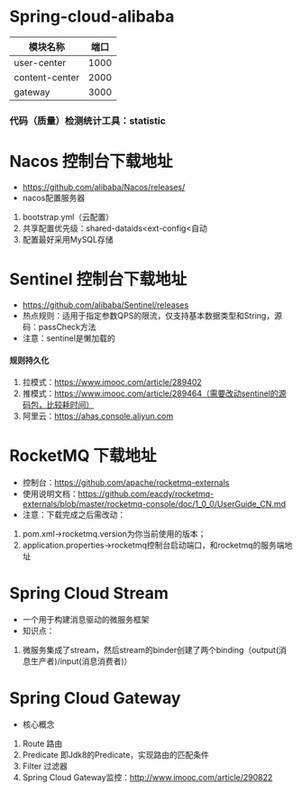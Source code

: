 # Spring-cloud-alibaba

|  模块名称   | 端口 |
|  ----  | ----  |
| user-center  | 1000 |
| content-center  | 2000 |
| gateway  | 3000 |

### 代码（质量）检测统计工具：statistic

# Nacos 控制台下载地址
- https://github.com/alibaba/Nacos/releases/
- nacos配置服务器
1. bootstrap.yml（云配置）
3. 共享配置优先级：shared-dataids<ext-config<自动
3. 配置最好采用MySQL存储

# Sentinel 控制台下载地址
- https://github.com/alibaba/Sentinel/releases
- 热点规则：适用于指定参数QPS的限流，仅支持基本数据类型和String，源码：passCheck方法
- 注意：sentinel是懒加载的
#### 规则持久化
1. 拉模式：https://www.imooc.com/article/289402
2. 推模式：https://www.imooc.com/article/289464（需要改动sentinel的源码包，比较耗时间）
3. 阿里云：https://ahas.console.aliyun.com

# RocketMQ 下载地址
- 控制台：https://github.com/apache/rocketmq-externals
- 使用说明文档：https://github.com/eacdy/rocketmq-externals/blob/master/rocketmq-console/doc/1_0_0/UserGuide_CN.md
- 注意：下载完成之后需改动：
1. pom.xml->rocketmq.version为你当前使用的版本；
2. application.properties->rocketmq控制台启动端口，和rocketmq的服务端地址

# Spring Cloud Stream
- 一个用于构建消息驱动的微服务框架
- 知识点：
1. 微服务集成了stream，然后stream的binder创建了两个binding（output(消息生产者)/input(消息消费者)）

# Spring Cloud Gateway
- 核心概念
1. Route 路由
2. Predicate 即Jdk8的Predicate，实现路由的匹配条件
3. Filter 过滤器
4. Spring Cloud Gateway监控：http://www.imooc.com/article/290822
